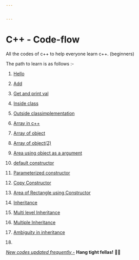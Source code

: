```yaml
---


---
```


<h1 id="c---code-flow">C++ - Code-flow</h1>
<p>All the codes of c++ to help everyone learn c++. (beginners)</p>
<p>The path to learn is as follows :-</p>
<ol>
<li>
<p><a href="http://bit.ly/hello-cpp">Hello</a></p>
</li>
<li>
<p><a href="http://bit.ly/add-cpp">Add</a></p>
</li>
<li>
<p><a href="https://github.com/code-mazdor/lorem-ipsum.cpp-/tree/master/get_%26_print_a_number">Get and print val</a></p>
</li>
<li>
<p><a href="http://bit.ly/inside-class">Inside class</a></p>
</li>
<li>
<p><a href="http://bit.ly/outside-class">Outside classimplementation</a></p>
</li>
<li>
<p><a href="https://github.com/code-mazdor/lorem-ipsum.cpp-/blob/master/array%20in%20c%20%2B%2B.cpp">Array in c++</a></p>
</li>
<li>
<p><a href="https://github.com/code-mazdor/lorem-ipsum.cpp-/blob/master/array%20of%20objects.cpp">Array of object</a></p>
</li>
<li>
<p><a href="https://github.com/code-mazdor/lorem-ipsum.cpp-/blob/master/array%20of%20object%20(2).cpp"> Array of object(2)</a></p>
</li>
<li>
<p><a href="https://github.com/code-mazdor/lorem-ipsum.cpp-/blob/master/area%20using%20object%20as%20a%20argument.cpp">Area using object as a argument</a></p>
</li>
<li>
<p><a href="https://github.com/code-mazdor/lorem-ipsum.cpp-/tree/master/defaut%20constructor">default constructor</a></p>
</li>
<li>
<p><a href="https://github.com/code-mazdor/lorem-ipsum.cpp-/blob/master/parameterized%20constr.cpp">Parameterized constructor</a></p>
</li>
<li>
<p><a href="https://github.com/code-mazdor/lorem-ipsum.cpp-/tree/master/copy%20constructor">Copy Constructor</a></p>
</li>
<li>
<p><a href="https://github.com/code-mazdor/lorem-ipsum.cpp-/tree/master/area%20of%20rectangle%20constrc">Area of Rectangle using Constructor</a></p>
</li>
<li>
<p><a href="https://github.com/code-mazdor/lorem-ipsum.cpp-/blob/master/inheritance.cpp">Inheritance</a></p>
</li>
<li>
<p><a href="https://github.com/code-mazdor/lorem-ipsum.cpp-/tree/master/multi%20inheritance.cpp">Multi level Inheritance </a></p>
</li>
<li>
<p><a href="https://github.com/code-mazdor/lorem-ipsum.cpp-/blob/master/multiple%20inheritance.cpp">Multiple Inheritance </a></p>
</li>
<li>
<p><a href="https://github.com/code-mazdor/lorem-ipsum.cpp-/blob/master/ambiguity.cpp">Ambiguity in inheritance</a></p>
</li>
<li></li>
</ol>
<p><a href="https://github.com/code-mazdor/lorem-ipsum.cpp-/graphs/contributors"><em>New codes updated frequently -</em></a>  <strong>Hang tight fellas!</strong> 🤞🏽</p>

